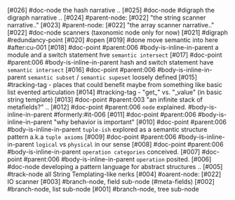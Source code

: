 [#026]       #doc-node the hash narrative ..
[#025]       #doc-node #digraph the digraph narrative ..
[#024]       #parent-node: [#022] "the string scanner narrative.."
[#023]       #parent-node: [#022] "the array scanner narrative.."
[#022]       #doc-node scanners (taxonomic node only for now)
[#021]       #digraph #redundancy-point
[#020]       #open
[#019]       #done move semantic into here #after:cu-001
[#018]       #doc-point #parent:006 #body-is-inline-in-parent
               a module and a switch statement hve `semantic intersect`
[#017]       #doc-point #parent:006 #body-is-inline-in-parent
               hash and switch statement have `semantic intersect`
[#016]       #doc-point #parent:006 #body-is-inline-in-parent
               `semantic subset` / `semantic supeset` loosely defined
[#015]       #tracking-tag - places that could benefit maybe from something
               like basic list evented articulation
[#014]       #tracking-tag - "get_" vs. "_value" (in basic string template)
[#013]       #doc-point #parent:003
               "an infinite stack of metafields?" ..
[#012]       #doc-point #parent:006 `node` explained. #body-is-inline-in-parent
               #formerly:#it-006
[#011]       #doc-point #parent:006 #body-is-inline-in-parent
               "why behavior is important"
[#010]       #doc-point #parent:006 #body-is-inline-in-parent
               `tuple-ish` explored as a semantic structure pattern
               a.k.a `tuple axioms`
[#009]       #doc-point #parent:006 #body-is-inline-in-parent
               `logical` vs `physical` in our sense
[#008]       #doc-point #parent:006 #body-is-inline-in-parent
               `operation categories` conceived.
[#007]       #doc-point #parent:006 #body-is-inline-in-parent
               `operation` posited.
[#006]       #doc-node developing a pattern language for abstract structures ..
[#005]       #track-node all String Templating-like nerks
[#004]       #oarent-node: [#022] IO scanner
[#003]       #branch-node, field sub-node (#meta-fields)
[#002]       #branch-node, list sub-node
[#001]       #branch-node, tree sub-node

